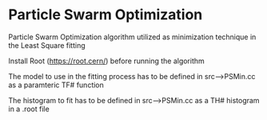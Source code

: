 # Particle Swarm Optimization 
Particle Swarm Optimization algorithm utilized as minimization technique in the Least Square fitting

Install Root (https://root.cern/) before running the algorithm

The model to use in the fitting process has to be defined in src-->PSMin.cc as a paramteric TF# function

The histogram to fit has to be defined in src-->PSMin.cc as a TH# histogram in a .root file
